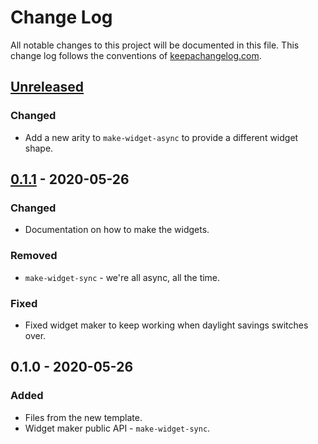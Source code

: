 # Change Log
All notable changes to this project will be documented in this file. This change log follows the conventions of [keepachangelog.com](http://keepachangelog.com/).

## [Unreleased]
### Changed
- Add a new arity to `make-widget-async` to provide a different widget shape.

## [0.1.1] - 2020-05-26
### Changed
- Documentation on how to make the widgets.

### Removed
- `make-widget-sync` - we're all async, all the time.

### Fixed
- Fixed widget maker to keep working when daylight savings switches over.

## 0.1.0 - 2020-05-26
### Added
- Files from the new template.
- Widget maker public API - `make-widget-sync`.

[Unreleased]: https://github.com/your-name/learning-datomic/compare/0.1.1...HEAD
[0.1.1]: https://github.com/your-name/learning-datomic/compare/0.1.0...0.1.1
